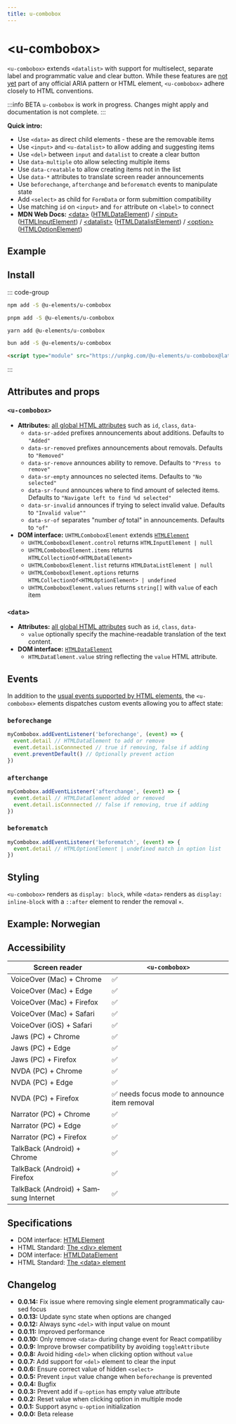 ```yaml
---
title: u-combobox
---
```

<script setup>
import { data } from '../filesize.data.ts'
</script>

# &lt;u-combobox&gt; <mark data-badge="BETA"></mark>
`<u-combobox>` extends `<datalist>` with support for multiselect, separate label and programmatic value and clear button. While these features are [not yet](https://open-ui.org/components/combobox.explainer/) part of any official ARIA pattern or HTML element, `<u-combobox>` adhere closely to HTML conventions.

:::info BETA
`u-combobox` is work in progress. Changes might apply and documentation is not complete.
:::

**Quick intro:**
- Use `<data>` as direct child elements - these are the removable items
- Use `<input>` and `<u-datalist>` to allow adding and suggesting items
- Use `<del>` between `input` and `datalist` to create a clear button
- Use `data-multiple` oto allow selecting multiple items
- Use `data-creatable` to allow creating items not in the list
- Use `data-*` attributes to translate screen reader announcements
- Use `beforechange`, `afterchange` and `beforematch` events to manipulate state
- Add `<select>` as child for `FormData` or form submittion compatibility
- Use matching `id` on `<input>` and `for` attribute on `<label>` to connect
- **MDN Web Docs:** [&lt;data&gt;](https://developer.mozilla.org/en-US/docs/Web/HTML/Element/data) ([HTMLDataElement](https://developer.mozilla.org/en-US/docs/Web/API/HTMLDataElement)) / [&lt;input&gt;](https://developer.mozilla.org/en-US/docs/Web/HTML/Element/input) ([HTMLInputElement](https://developer.mozilla.org/en-US/docs/Web/API/HTMLInputElement)) / [&lt;datalist&gt;](https://developer.mozilla.org/en-US/docs/Web/HTML/Element/datalist) ([HTMLDatalistElement](https://developer.mozilla.org/en-US/docs/Web/API/HTMLDatalistElement)) / [&lt;option&gt;](https://developer.mozilla.org/en-US/docs/Web/HTML/Element/option) ([HTMLOptionElement](https://developer.mozilla.org/en-US/docs/Web/API/HTMLOptionElement))


## Example

<Sandbox label="u-combobox code example" />
<pre hidden>
&lt;label for="my-input"&gt;
  Choose flavor of ice cream
&lt;/label&gt;
&lt;u-combobox data-multiple&gt;
  &lt;data&gt;Coconut&lt;/data&gt;
  &lt;data&gt;Banana&lt;/data&gt;
  &lt;data&gt;Pineapple&lt;/data&gt;
  &lt;data&gt;Orange&lt;/data&gt;
  &lt;input id="my-input" list="my-list" /&gt;
  &lt;u-datalist id="my-list" data-sr-singular="%d flavor" data-sr-plural="%d flavours"&gt;
    &lt;u-option&gt;Coconut&lt;/u-option&gt;
    &lt;u-option&gt;Strawberries&lt;/u-option&gt;
    &lt;u-option&gt;Chocolate&lt;/u-option&gt;
    &lt;u-option&gt;Vanilla&lt;/u-option&gt;
    &lt;u-option&gt;Licorice&lt;/u-option&gt;
    &lt;u-option&gt;Pistachios&lt;/u-option&gt;
    &lt;u-option&gt;Mango&lt;/u-option&gt;
    &lt;u-option&gt;Hazelnut&lt;/u-option&gt;
  &lt;/u-datalist&gt;
&lt;/u-combobox&gt;
&lt;style&gt;
  /* Styling just for example: */
  u-combobox { border: 1px solid; display: flex; flex-wrap: wrap; gap: .5em; padding: .5em; position: relative }
  u-option[selected] { font-weight: bold }
  u-datalist { position: absolute z-index: 9; inset: 100% -1px auto; border: 1px solid; background: white; padding: .5em }
&lt;/style&gt;
</pre>

## Install <mark :data-badge="data['u-combobox']"></mark>

::: code-group

```bash [NPM]
npm add -S @u-elements/u-combobox
```

```bash [PNPM]
pnpm add -S @u-elements/u-combobox
```

```bash [Yarn]
yarn add @u-elements/u-combobox
```

```bash [Bun]
bun add -S @u-elements/u-combobox
```

```html [CDN]
<script type="module" src="https://unpkg.com/@u-elements/u-combobox@latest/dist/u-combobox.js"></script>
```
:::

## Attributes and props

### `<u-combobox>`


- **Attributes:** [all global HTML attributes](https://developer.mozilla.org/en-US/docs/Web/HTML/Global_attributes) such as `id`, `class`, `data-`
  - `data-sr-added` prefixes announcements about additions. Defaults to `"Added"`
  - `data-sr-removed` prefixes announcements about removals. Defaults to `"Removed"`
  - `data-sr-remove` announces ability to remove. Defaults to `"Press to remove"`
  - `data-sr-empty` announces no selected items. Defaults to `"No selected"`
  - `data-sr-found` announces where to find amount of selected items. Defaults to `"Navigate left to find %d selected"`
  - `data-sr-invalid` announces if trying to select invalid value. Defaults to `"Invalid value""`
  - `data-sr-of` separates "number _of_ total" in announcements. Defaults to `"of"`
- **DOM interface:** `UHTMLComboboxElement` extends [`HTMLElement`](https://developer.mozilla.org/en-US/docs/Web/API/HTMLElement)
  - `UHTMLComboboxElement.control` returns `HTMLInputElement | null`
  - `UHTMLComboboxElement.items` returns `HTMLCollectionOf<HTMLDataElement>`
  - `UHTMLComboboxElement.list` returns `HTMLDataListElement | null`
  - `UHTMLComboboxElement.options` returns `HTMLCollectionOf<HTMLOptionElement> | undefined`
  - `UHTMLComboboxElement.values` returns `string[]` with `value` of each item

### `<data>`
- **Attributes:** [all global HTML attributes](https://developer.mozilla.org/en-US/docs/Web/HTML/Global_attributes) such as `id`, `class`, `data-`
  - `value` optionally specify the machine-readable translation of the text content.
- **DOM interface:** [`HTMLDataElement`](https://developer.mozilla.org/en-US/docs/Web/API/HTMLDataElement)
  - `HTMLDataElement.value` string reflecting the `value` HTML attribute.

## Events

In addition to the [usual events supported by HTML elements](https://developer.mozilla.org/en-US/docs/Web/API/Element#events), the `<u-combobox>` elements dispatches custom events allowing you to affect state:

### `beforechange`
```js
myCombobox.addEventListener('beforechange', (event) => {
  event.detail // HTMLDataElement to add or remove
  event.detail.isConnnected // true if removing, false if adding
  event.preventDefault() // Optionally prevent action
})
```

### `afterchange`
```js
myCombobox.addEventListener('afterchange', (event) => {
  event.detail // HTMLDataElement added or removed
  event.detail.isConnnected // false if removing, true if adding
})
```

### `beforematch`
```js
myCombobox.addEventListener('beforematch', (event) => {
  event.detail // HTMLOptionElement | undefined match in option list
})
```


## Styling

`<u-combobox>` renders as `display: block`, while `<data>` renders as `display: inline-block` with a `::after` element to render the removal `×`.

## Example: Norwegian

<Sandbox label="u-details language example" lang="no" />
<pre hidden>
&lt;label for="my-norwegian-combobox"&gt;
  Velg type iskrem
&lt;/label&gt;
&lt;u-combobox
  data-sr-added="La til"
  data-sr-remove="Trykk for å fjerne"
  data-sr-removed="Fjernet"
  data-sr-empty="Ingen valgte"
  data-sr-found="Naviger til venstre for å finne %d valgte"
  data-sr-of="av"
  id="my-norwegian-combobox"
&gt;
  &lt;data&gt;Kokkos&lt;/data&gt;
  &lt;data&gt;Banan&lt;/data&gt;
  &lt;data&gt;Ananas&lt;/data&gt;
  &lt;data&gt;Appelsin&lt;/data&gt;
  &lt;input list="my-norwegian-list" /&gt;
  &lt;u-datalist id="my-norwegian-list" data-sr-singular="%d smak" data-sr-plural="%d smaker"&gt;
    &lt;u-option&gt;Kokkos&lt;/u-option&gt;
    &lt;u-option&gt;Jordbær&lt;/u-option&gt;
    &lt;u-option&gt;Sjokolade&lt;/u-option&gt;
    &lt;u-option&gt;Vanilje&lt;/u-option&gt;
    &lt;u-option&gt;Lakris&lt;/u-option&gt;
    &lt;u-option&gt;Pistasj&lt;/u-option&gt;
    &lt;u-option&gt;Mango&lt;/u-option&gt;
    &lt;u-option&gt;Hasselnøtt&lt;/u-option&gt;
  &lt;/u-datalist&gt;
&lt;/u-combobox&gt;
&lt;style&gt;
  /* Styling just for example: */
  u-combobox { border: 1px solid; display: flex; flex-wrap: wrap; gap: .5em; padding: .5em; position: relative }
  u-option[selected] { font-weight: bold }
  u-datalist { position: absolute; z-index: 9; inset: 100% -1px auto; border: 1px solid; background: white; padding: .5em }
&lt;/style&gt;
</pre>


## Accessibility

| Screen reader | `<u-combobox>` |
| --- | --- |
| VoiceOver (Mac) + Chrome | :white_check_mark: |
| VoiceOver (Mac) + Edge | :white_check_mark: |
| VoiceOver (Mac) + Firefox  | :white_check_mark: |
| VoiceOver (Mac) + Safari | :white_check_mark: |
| VoiceOver (iOS) + Safari | :white_check_mark: |
| Jaws (PC) + Chrome | :white_check_mark: |
| Jaws (PC) + Edge | :white_check_mark: |
| Jaws (PC) + Firefox | :white_check_mark: |
| NVDA (PC) + Chrome | :white_check_mark: |
| NVDA (PC) + Edge | :white_check_mark: |
| NVDA (PC) + Firefox | :white_check_mark: needs focus mode to announce item removal |
| Narrator (PC) + Chrome | :white_check_mark: |
| Narrator (PC) + Edge | :white_check_mark: |
| Narrator (PC) + Firefox | :white_check_mark: |
| TalkBack (Android) + Chrome | :white_check_mark: |
| TalkBack (Android) + Firefox | :white_check_mark: |
| TalkBack (Android) + Samsung Internet | :white_check_mark: |

## Specifications

- DOM interface: [HTMLElement](https://developer.mozilla.org/en-US/docs/Web/API/HTMLElement)
- HTML Standard: [The &lt;div&gt; element](https://html.spec.whatwg.org/multipage/grouping-content.html#the-div-element)
- DOM interface: [HTMLDataElement](https://developer.mozilla.org/en-US/docs/Web/API/HTMLDataElement)
- HTML Standard: [The &lt;data&gt; element](https://html.spec.whatwg.org/multipage/text-level-semantics.html#the-data-element)

## Changelog

- **0.0.14:** Fix issue where removing single element programmatically caused focus
- **0.0.13:** Update sync state when options are changed
- **0.0.12:** Always sync `<del>` with input value on mount
- **0.0.11:** Improved performance
- **0.0.10:** Only remove `<data>` during change event for React compatiliby
- **0.0.9:** Improve browser compatibility by avoiding `toggleAttribute`
- **0.0.8:** Avoid hiding `<del>` when clicking option without `value`
- **0.0.7:** Add support for `<del>` element to clear the input
- **0.0.6:** Ensure correct value of hidden `<select>`
- **0.0.5:** Prevent `input` value change when `beforechange` is prevented
- **0.0.4:** Bugfix
- **0.0.3:** Prevent add if `u-option` has empty value attribute
- **0.0.2:** Reset value when clicking option in multiple mode
- **0.0.1:** Support async `u-option` initialization
- **0.0.0:** Beta release